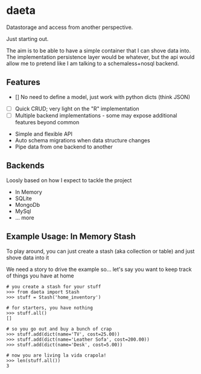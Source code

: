 daeta
=====

Datastorage and access from another perspective.

Just starting out. 

The aim is to be able to have a simple container that I can shove data into. The implementation persistence layer 
would be whatever, but the api would allow me to pretend like I am talking to a schemaless+nosql backend.

Features
---------

- [] No need to define a model, just work with python dicts (think JSON)
- [ ] Quick CRUD; very light on the "R" implementation
- [ ] Multiple backend implementations - some may expose additional features beyond common
- Simple and flexible API
- Auto schema migrations when data structure changes
- Pipe data from one backend to another

Backends
----------

Loosly based on how I expect to tackle the project

- In Memory
- SQLite
- MongoDb
- MySql
- ... more


Example Usage: In Memory Stash
--------------------------------

To play around, you can just create a stash (aka collection or table) and just shove data into it

We need a story to drive the example so... let's say you want to keep track of things you have at home
    
    # you create a stash for your stuff
    >>> from daeta import Stash
    >>> stuff = Stash('home_inventory')

    # for starters, you have nothing
    >>> stuff.all()
    []

    # so you go out and buy a bunch of crap
    >>> stuff.add(dict(name='TV', cost=25.00))
    >>> stuff.add(dict(name='Leather Sofa', cost=200.00))
    >>> stuff.add(dict(name='Desk', cost=5.00))

    # now you are living la vida crapola!
    >>> len(stuff.all())
    3


